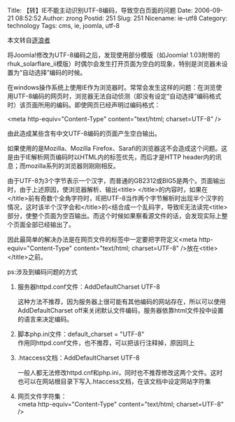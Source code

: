 Title: 【转】IE不能主动识别UTF-8编码，导致空白页面的问题
Date: 2006-09-21 08:52:52
Author: zrong
Postid: 251
Slug: 251
Nicename: ie-utf8
Category: technology
Tags: cms, ie, joomla, utf-8

本文转自[逐浪者](http://joomlar.org/index.php?option=com_content&task=view&id=10&Itemid=26)

将Joomla!修改为UTF-8编码之后，发现使用部分模版（如Joomla!
1.03附带的rhuk\_solarflare\_ii模版）时偶尔会发生打开页面为空白的现象，特别是浏览器未设置为“自动选择”编码的时候。

在windows操作系统上使用IE作为浏览器时。常常会发生这样的问题：在浏览使用UTF-8编码的网页时，浏览器无法自动侦测（即没有设定“自动选择”编码格式时）该页面所用的编码。即使网页已经声明过编码格式：

<!--more-->

\<meta http-equiv="Content-Type" content="text/html; charset=UTF-8" /\>

由此造成某些含有中文UTF-8编码的页面产生空白输出。

如果使用的是Mozilla、Mozilla
Firefox、Sarafi的浏览器这不会造成这个问题。这是由于IE解析网页编码时以HTML内的标签优先，而后才是HTTP
header内的讯息；而mozilla系列的浏览器则刚刚相反。

由于UTF-8为3个字节表示一个汉字，而普通的GB2312或BIG5是两个。页面输出时，由于上述原因，使浏览器解析、输出\<title\>
\</title\>的内容时，如果在\</title\>前有奇数个全角字符时，IE把UTF-8当作两个字节解析时出现半个汉字的情况，这时该半个汉字会和\</title\>的\<结合成一个乱码字，导致IE无法读完\<title\>部分，使整个页面为空百输出。而这个时候如果察看源文件的话，会发现实际上整个页面全部已经输出了。

因此最简单的解决办法是在网页文件的标签中一定要把字符定义\<meta
http-equiv="Content-Type" content="text/html; charset=UTF-8"
/\>放在\<title\>\</title\>之前。

ps:涉及到编码问题的方式

1.  服务器httpd.conf文件：AddDefaultCharset UTF-8  

    这种方法不推荐，因为服务器上很可能有其他编码的网站存在，所以可以使用AddDefaultCharset
    off来关闭默认文件编码，服务器依靠html文件投中设置的语言来决定编码。
2.  脚本php.ini文件：default\_charset = "UTF-8"  
    作用同httpd.conf文件，也不推荐，可以把该行注释掉，原因同上
3.  .htaccess文档：AddDefaultCharset UTF-8  

    一般人都无法修改httpd.cnf和php.ini，同时也不推荐修改这两个文件。这时也可以在网站根目录下写入.htaccess文档，在该文档中设定网站字符集
4.  网页文件字符集：  
    \<meta http-equiv="Content-Type" content="text/html; charset=UTF-8"
    /\>

